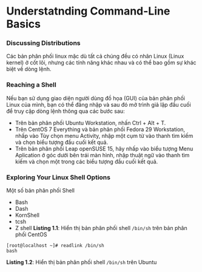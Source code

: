 # Understatnding Command-Line Basics
### Discussing Distributions
Các bản phân phối linux mặc dù tất cả chúng đều có nhân Linux (Linux kernel) ở cốt lõi, nhưng các tính năng khác nhau và có thể bao gồm sự khác biệt về dòng lệnh.
### Reaching a Shell
Nếu bạn sử dụng giao diện người dùng đồ họa (GUI) của bản phân phối Linux của mình, bạn có thể đăng nhập và sau đó mở trình giả lập đầu cuối để truy cập dòng lệnh thông qua các bước sau:
* Trên bản phân phối Ubuntu Workstation, nhấn Ctrl + Alt + T.
* Trên CentOS 7 Everything và bản phân phối Fedora 29 Workstation, nhấp vào Tùy chọn menu Activity, nhập một cụm từ vào thanh tìm kiếm và chọn biểu tượng đầu cuối kết quả.
* Trên bản phân phối Leap openSUSE 15, hãy nhấp vào biểu tượng Menu Aplication ở góc dưới bên trái màn hình, nhập thuật ngữ vào thanh tìm kiếm và chọn một trong các biểu tượng đầu cuối kết quả.
### Exploring Your Linux Shell Options
Một số bản phân phối Shell
* Bash
* Dash
* KornShell
* tcsh
* Z shell
**Listing 1.1**: Hiển thị bản phân phối shell `/bin/sh` trên bản phân phối CentOS
```
[root@localhost ~]# readlink /bin/sh
bash
```
**Listing 1.2**: Hiển thị bản phân phối shell `/bin/sh` trên Ubuntu
```
